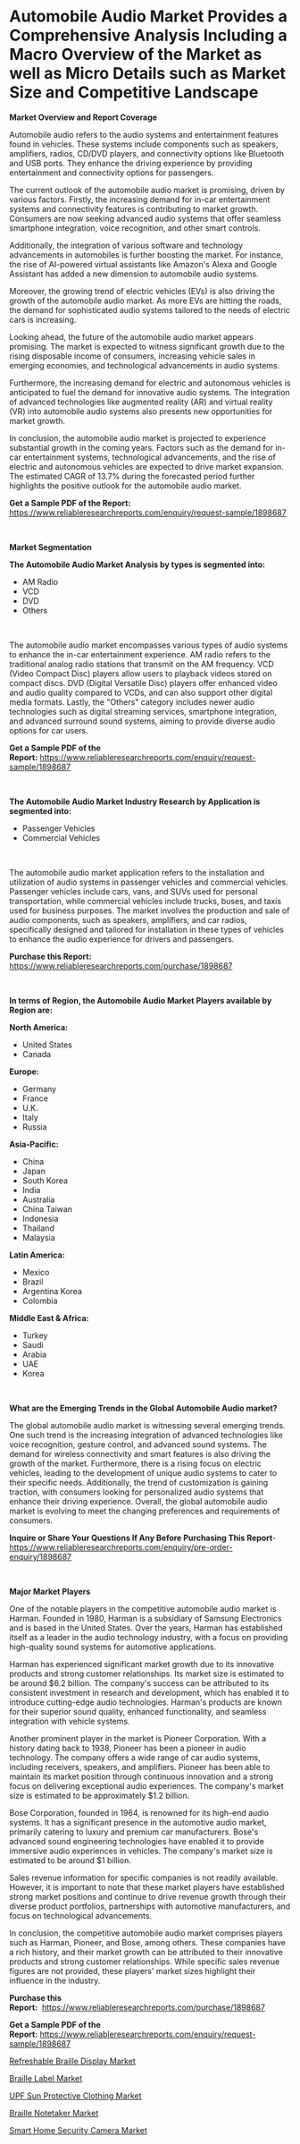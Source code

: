 <p><h1>Automobile Audio Market Provides a Comprehensive Analysis Including a Macro Overview of the Market as well as Micro Details such as Market Size and Competitive Landscape</h1></p><p><strong>Market Overview and Report Coverage</strong></p>
<p><p>Automobile audio refers to the audio systems and entertainment features found in vehicles. These systems include components such as speakers, amplifiers, radios, CD/DVD players, and connectivity options like Bluetooth and USB ports. They enhance the driving experience by providing entertainment and connectivity options for passengers.</p><p>The current outlook of the automobile audio market is promising, driven by various factors. Firstly, the increasing demand for in-car entertainment systems and connectivity features is contributing to market growth. Consumers are now seeking advanced audio systems that offer seamless smartphone integration, voice recognition, and other smart controls.</p><p>Additionally, the integration of various software and technology advancements in automobiles is further boosting the market. For instance, the rise of AI-powered virtual assistants like Amazon's Alexa and Google Assistant has added a new dimension to automobile audio systems.</p><p>Moreover, the growing trend of electric vehicles (EVs) is also driving the growth of the automobile audio market. As more EVs are hitting the roads, the demand for sophisticated audio systems tailored to the needs of electric cars is increasing.</p><p>Looking ahead, the future of the automobile audio market appears promising. The market is expected to witness significant growth due to the rising disposable income of consumers, increasing vehicle sales in emerging economies, and technological advancements in audio systems.</p><p>Furthermore, the increasing demand for electric and autonomous vehicles is anticipated to fuel the demand for innovative audio systems. The integration of advanced technologies like augmented reality (AR) and virtual reality (VR) into automobile audio systems also presents new opportunities for market growth.</p><p>In conclusion, the automobile audio market is projected to experience substantial growth in the coming years. Factors such as the demand for in-car entertainment systems, technological advancements, and the rise of electric and autonomous vehicles are expected to drive market expansion. The estimated CAGR of 13.7% during the forecasted period further highlights the positive outlook for the automobile audio market.</p></p>
<p><strong>Get a Sample PDF of the Report:</strong> <a href="https://www.reliableresearchreports.com/enquiry/request-sample/1898687">https://www.reliableresearchreports.com/enquiry/request-sample/1898687</a></p>
<p>&nbsp;</p>
<p><strong>Market Segmentation</strong></p>
<p><strong>The Automobile Audio Market Analysis by types is segmented into:</strong></p>
<p><ul><li>AM Radio</li><li>VCD</li><li>DVD</li><li>Others</li></ul></p>
<p>&nbsp;</p>
<p><p>The automobile audio market encompasses various types of audio systems to enhance the in-car entertainment experience. AM radio refers to the traditional analog radio stations that transmit on the AM frequency. VCD (Video Compact Disc) players allow users to playback videos stored on compact discs. DVD (Digital Versatile Disc) players offer enhanced video and audio quality compared to VCDs, and can also support other digital media formats. Lastly, the "Others" category includes newer audio technologies such as digital streaming services, smartphone integration, and advanced surround sound systems, aiming to provide diverse audio options for car users.</p></p>
<p><strong>Get a Sample PDF of the Report:</strong>&nbsp;<a href="https://www.reliableresearchreports.com/enquiry/request-sample/1898687">https://www.reliableresearchreports.com/enquiry/request-sample/1898687</a></p>
<p>&nbsp;</p>
<p><strong>The Automobile Audio Market Industry Research by Application is segmented into:</strong></p>
<p><ul><li>Passenger Vehicles</li><li>Commercial Vehicles</li></ul></p>
<p>&nbsp;</p>
<p><p>The automobile audio market application refers to the installation and utilization of audio systems in passenger vehicles and commercial vehicles. Passenger vehicles include cars, vans, and SUVs used for personal transportation, while commercial vehicles include trucks, buses, and taxis used for business purposes. The market involves the production and sale of audio components, such as speakers, amplifiers, and car radios, specifically designed and tailored for installation in these types of vehicles to enhance the audio experience for drivers and passengers.</p></p>
<p><strong>Purchase this Report:</strong>&nbsp; <a href="https://www.reliableresearchreports.com/purchase/1898687">https://www.reliableresearchreports.com/purchase/1898687</a></p>
<p>&nbsp;</p>
<p><strong>In terms of Region, the Automobile Audio Market Players available by Region are:</strong></p>
<p>
    <p> <strong> North America: </strong>
        <ul>
            <li>United States</li>
            <li>Canada</li>
        </ul>
        </p> 
    <p> <strong> Europe: </strong>
        <ul>
            <li>Germany</li>
            <li>France</li>
            <li>U.K.</li>
            <li>Italy</li>
            <li>Russia</li>
        </ul>
        </p> 
    <p> <strong> Asia-Pacific: </strong>
        <ul>
            <li>China</li>
            <li>Japan</li>
            <li>South Korea</li>
            <li>India</li>
            <li>Australia</li>
            <li>China Taiwan</li>
            <li>Indonesia</li>
            <li>Thailand</li>
            <li>Malaysia</li>
        </ul>
        </p> 
    <p> <strong> Latin America: </strong>
        <ul>
            <li>Mexico</li>
            <li>Brazil</li>
            <li>Argentina Korea</li>
            <li>Colombia</li>
        </ul>
        </p> 
    <p> <strong> Middle East & Africa: </strong>
        <ul>
            <li>Turkey</li>
            <li>Saudi</li>
            <li>Arabia</li>
            <li>UAE</li>
            <li>Korea</li>
        </ul>
    </p>
    </p>
<p>&nbsp;</p>
<p><strong>What are the Emerging Trends in the Global Automobile Audio market?</strong></p>
<p><p>The global automobile audio market is witnessing several emerging trends. One such trend is the increasing integration of advanced technologies like voice recognition, gesture control, and advanced sound systems. The demand for wireless connectivity and smart features is also driving the growth of the market. Furthermore, there is a rising focus on electric vehicles, leading to the development of unique audio systems to cater to their specific needs. Additionally, the trend of customization is gaining traction, with consumers looking for personalized audio systems that enhance their driving experience. Overall, the global automobile audio market is evolving to meet the changing preferences and requirements of consumers.</p></p>
<p><strong>Inquire or Share Your Questions If Any Before Purchasing This Report</strong>- <a href="https://www.reliableresearchreports.com/enquiry/pre-order-enquiry/1898687">https://www.reliableresearchreports.com/enquiry/pre-order-enquiry/1898687</a></p>
<p>&nbsp;</p>
<p><strong>Major Market Players</strong></p>
<p><p>One of the notable players in the competitive automobile audio market is Harman. Founded in 1980, Harman is a subsidiary of Samsung Electronics and is based in the United States. Over the years, Harman has established itself as a leader in the audio technology industry, with a focus on providing high-quality sound systems for automotive applications.</p><p>Harman has experienced significant market growth due to its innovative products and strong customer relationships. Its market size is estimated to be around $6.2 billion. The company's success can be attributed to its consistent investment in research and development, which has enabled it to introduce cutting-edge audio technologies. Harman's products are known for their superior sound quality, enhanced functionality, and seamless integration with vehicle systems.</p><p>Another prominent player in the market is Pioneer Corporation. With a history dating back to 1938, Pioneer has been a pioneer in audio technology. The company offers a wide range of car audio systems, including receivers, speakers, and amplifiers. Pioneer has been able to maintain its market position through continuous innovation and a strong focus on delivering exceptional audio experiences. The company's market size is estimated to be approximately $1.2 billion.</p><p>Bose Corporation, founded in 1964, is renowned for its high-end audio systems. It has a significant presence in the automotive audio market, primarily catering to luxury and premium car manufacturers. Bose's advanced sound engineering technologies have enabled it to provide immersive audio experiences in vehicles. The company's market size is estimated to be around $1 billion.</p><p>Sales revenue information for specific companies is not readily available. However, it is important to note that these market players have established strong market positions and continue to drive revenue growth through their diverse product portfolios, partnerships with automotive manufacturers, and focus on technological advancements.</p><p>In conclusion, the competitive automobile audio market comprises players such as Harman, Pioneer, and Bose, among others. These companies have a rich history, and their market growth can be attributed to their innovative products and strong customer relationships. While specific sales revenue figures are not provided, these players' market sizes highlight their influence in the industry.</p></p>
<p><strong>Purchase this Report:</strong>&nbsp;&nbsp;<a href="https://www.reliableresearchreports.com/purchase/1898687">https://www.reliableresearchreports.com/purchase/1898687</a></p>
<p></p>
<p><strong>Get a Sample PDF of the Report:</strong>&nbsp;<a href="https://www.reliableresearchreports.com/enquiry/request-sample/1898687">https://www.reliableresearchreports.com/enquiry/request-sample/1898687</a></p>
<p><p><a href="https://medium.com/@jeremybates83/refreshable-braille-display-market-furnishes-information-on-market-share-market-trends-and-market-5fb54a855d1e">Refreshable Braille Display Market</a></p><p><a href="https://medium.com/@nicholasstewart02/braille-label-market-comprehensive-assessment-by-type-application-and-geography-5abb895f43ed">Braille Label Market</a></p><p><a href="https://medium.com/@dylangilbert65/upf-sun-protective-clothing-market-outlook-industry-overview-and-forecast-2023-to-2030-c4675f8a5ed7">UPF Sun Protective Clothing Market</a></p><p><a href="https://medium.com/@jqgvpygpb56374/braille-notetaker-market-size-cagr-trends-2024-2030-323dd02720cc">Braille Notetaker Market</a></p><p><a href="https://medium.com/@randyrose31/smart-home-security-camera-market-share-evolution-and-market-growth-trends-2023-2030-5fe1de09c0dd">Smart Home Security Camera Market</a></p></p>